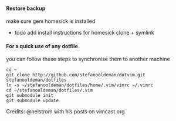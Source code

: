 #### Restore backup

make sure gem homesick is installed

* todo add install instructions for homesick clone + symlink

#### For a quick use of any dotfile

you can follow these steps to synchronise them to another machine

    cd ~
    git clone http://github.com/stefanooldeman/dotvim.git stefanooldeman/dotfiles
    ln -s ~/stefanooldeman/dotfiles/home/.vim/vimrc ~/.vimrc
    cd ~/stefanooldeman/dotfiles/.vim
    git submodule init
    git submodule update

Credits: @nelstrom with his posts on vimcast.org
